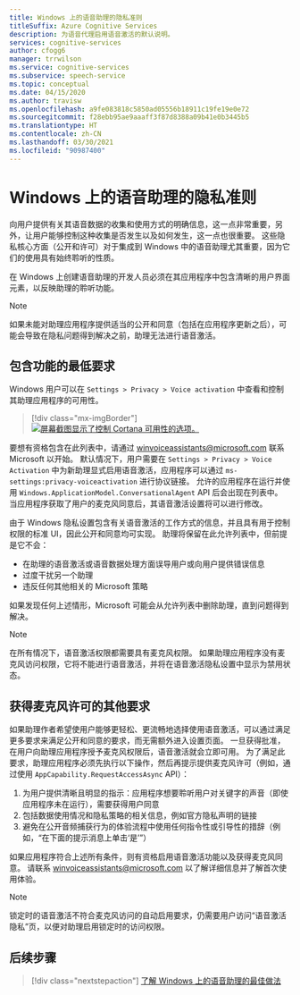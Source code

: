 ```yaml
---
title: Windows 上的语音助理的隐私准则
titleSuffix: Azure Cognitive Services
description: 为语音代理启用语音激活的默认说明。
services: cognitive-services
author: cfogg6
manager: trrwilson
ms.service: cognitive-services
ms.subservice: speech-service
ms.topic: conceptual
ms.date: 04/15/2020
ms.author: travisw
ms.openlocfilehash: a9fe083818c5850ad05556b18911c19fe19e0e72
ms.sourcegitcommit: f28ebb95ae9aaaff3f87d8388a09b41e0b3445b5
ms.translationtype: HT
ms.contentlocale: zh-CN
ms.lasthandoff: 03/30/2021
ms.locfileid: "90987400"
---
```

# <a name="privacy-guidelines-for-voice-assistants-on-windows"></a>Windows 上的语音助理的隐私准则

向用户提供有关其语音数据的收集和使用方式的明确信息，这一点非常重要，另外，让用户能够控制这种收集是否发生以及如何发生，这一点也很重要。 这些隐私核心方面（公开和许可）对于集成到 Windows 中的语音助理尤其重要，因为它们的使用具有始终聆听的性质。

在 Windows 上创建语音助理的开发人员必须在其应用程序中包含清晰的用户界面元素，以反映助理的聆听功能。

> [!NOTE]
> 如果未能对助理应用程序提供适当的公开和同意（包括在应用程序更新之后），可能会导致在隐私问题得到解决之前，助理无法进行语音激活。

## <a name="minimum-requirements-for-feature-inclusion"></a>包含功能的最低要求

Windows 用户可以在 `Settings > Privacy > Voice activation` 中查看和控制其助理应用程序的可用性。

 > [!div class="mx-imgBorder"]
 > [![屏幕截图显示了控制 Cortana 可用性的选项。](media/voice-assistants/windows_voice_assistant/privacy-app-listing.png "助理应用程序的 Windows 语音激活隐私设置条目")](media/voice-assistants/windows_voice_assistant/privacy-app-listing.png#lightbox)

要想有资格包含在此列表中，请通过 winvoiceassistants@microsoft.com 联系 Microsoft 以开始。 默认情况下，用户需要在 `Settings > Privacy > Voice Activation` 中为新助理显式启用语音激活，应用程序可以通过 `ms-settings:privacy-voiceactivation` 进行协议链接。 允许的应用程序在运行并使用 `Windows.ApplicationModel.ConversationalAgent` API 后会出现在列表中。 当应用程序获取了用户的麦克风同意后，其语音激活设置将可以进行修改。

由于 Windows 隐私设置包含有关语音激活的工作方式的信息，并且具有用于控制权限的标准 UI，因此公开和同意均可实现。 助理将保留在此允许列表中，但前提是它不会：

* 在助理的语音激活或语音数据处理方面误导用户或向用户提供错误信息
* 过度干扰另一个助理
* 违反任何其他相关的 Microsoft 策略

如果发现任何上述情形，Microsoft 可能会从允许列表中删除助理，直到问题得到解决。

> [!NOTE]
> 在所有情况下，语音激活权限都需要具有麦克风权限。 如果助理应用程序没有麦克风访问权限，它将不能进行语音激活，并将在语音激活隐私设置中显示为禁用状态。

## <a name="additional-requirements-for-inclusion-in-microphone-consent"></a>获得麦克风许可的其他要求

如果助理作者希望使用户能够更轻松、更流畅地选择使用语音激活，可以通过满足更多要求来满足公开和同意的要求，而无需额外进入设置页面。 一旦获得批准，在用户向助理应用程序授予麦克风权限后，语音激活就会立即可用。 为了满足此要求，助理应用程序必须先执行以下操作，然后再提示提供麦克风许可（例如，通过使用 `AppCapability.RequestAccessAsync` API）：

1. 为用户提供清晰且明显的指示：应用程序想要聆听用户对关键字的声音（即使应用程序未在运行），需要获得用户同意
1. 包括数据使用情况和隐私策略的相关信息，例如官方隐私声明的链接
1. 避免在公开音频捕获行为的体验流程中使用任何指令性或引导性的措辞（例如，“在下面的提示消息上单击‘是’”）

如果应用程序符合上述所有条件，则有资格启用语音激活功能以及获得麦克风同意。 请联系 winvoiceassistants@microsoft.com 以了解详细信息并了解首次使用体验。

> [!NOTE]
> 锁定时的语音激活不符合麦克风访问的自动启用要求，仍需要用户访问“语音激活隐私”页，以便对助理启用锁定时的访问权限。

## <a name="next-steps"></a>后续步骤

> [!div class="nextstepaction"]
> [了解 Windows 上的语音助理的最佳做法](windows-voice-assistants-best-practices.md)